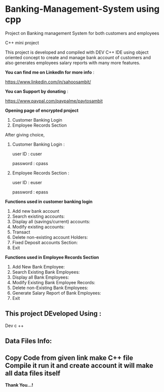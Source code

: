 # Banking-Management-System using cpp
Project on Banking management System for both customers and employees

C++ mini project

This project is developed and compiled with DEV C++ IDE using object oriented concept to create and manage bank account of customers and also generates employees salary reports with many more features.

**You can find me on LinkedIn for more info** : 

https://www.linkedin.com/in/sahoosambit/


**You can Support by donating** : 

https://www.paypal.com/paypalme/paytosambit

**Opening page of encrypted project**
1. Customer Banking Login
2. Employee Records Section

After giving choice,
1. Customer Banking Login : 
   
   user ID  : cuser
   
   password : cpass

2. Employee Records Section :
   
   user ID  : euser
   
   password : epass
  
**Functions used in customer banking login**
1. Add new bank account
2. Search existing accounts:
3. Display all (savings/current) accounts:
4. Modify existing accounts:
5. Transact
6. Delete non-existing account Holders:
7. Fixed Deposit accounts Section:
8. Exit

**Functions used in Employee Records Section**
1. Add New Bank Employee:
2. Search Existing Bank Employees:
3. Display all Bank Employees:
4. Modify Existing Bank Employee Records:
5. Delete non-Existing Bank Employees:
6. Generate Salary Report of Bank Employees:
7. Exit

This project DEveloped Using :
----------------------------------------------------------------------
Dev c ++

Data Files Info:
----------------------------------------------------------------------
Copy Code from given link make C++ file
Compile it run it and create account it will make 
all data files itself
----------------------------------------------------------------------
  **Thank You...!**
